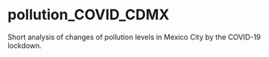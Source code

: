 # pollution_COVID_CDMX
Short analysis of changes of pollution levels in Mexico City by the COVID-19 lockdown.
